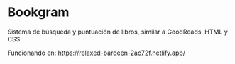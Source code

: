 # Bookgram
Sistema de búsqueda y puntuación de libros, similar a GoodReads. HTML y CSS

Funcionando en: https://relaxed-bardeen-2ac72f.netlify.app/
